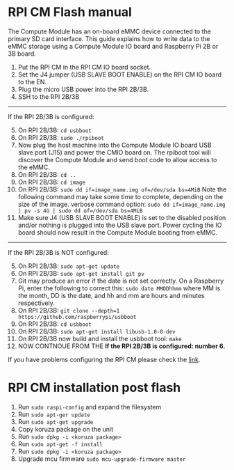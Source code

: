 # RPI CM Flash manual
The Compute Module has an on-board eMMC device connected to the primary SD card interface. This guide explains how to write data to the eMMC storage using a Compute Module IO board and Raspberry Pi 2B or 3B board.


1. Put the RPI CM in the RPI CM IO board socket. 
2. Set the J4 jumper (USB SLAVE BOOT ENABLE) on the RPI CM IO board to the EN.
3. Plug the micro USB power into the RPI 2B/3B. 
4. SSH to the RPI 2B/3B

*****
If the RPI 2B/3B is configured:

5. On RPI 2B/3B: `cd usbboot`
6. On RPI 2B/3B: `sudo ./rpiboot`
7. Now plug the host machine into the Compute Module IO board USB slave port (J15) and power the CMIO board on. The rpiboot tool will discover the Compute Module and send boot code to allow access to the eMMC. 
8. On RPI 2B/3B: `cd ..`
9. On RPI 2B/3B: `cd image`
10. On RPI 2B/3B: `sudo dd if=image_name.img of=/dev/sda bs=4MiB` Note the following command may take some time to complete, depending on the size of the image. verbose command option: `sudo dd if=image_name.img | pv -s 4G | sudo dd of=/dev/sda bs=4MiB`
11. Make sure J4 (USB SLAVE BOOT ENABLE) is set to the disabled position and/or nothing is plugged into the USB slave port. Power cycling the IO board should now result in the Compute Module booting from eMMC.

*****
If the RPI 2B/3B is NOT configured:

5. On RPI 2B/3B: `sudo apt-get update`
6. On RPI 2B/3B: `sudo apt-get install git pv`
7. Git may produce an error if the date is not set correctly. On a Raspberry Pi, enter the following to correct this: `sudo date MMDDhhmm` where MM is the month, DD is the date, and hh and mm are hours and minutes respectively.
8. On RPI 2B/3B: `git clone --depth=1 https://github.com/raspberrypi/usbboot`
9. On RPI 2B/3B: `cd usbboot`
10. On RPI 2B/3B: `sudo apt-get install libusb-1.0-0-dev`
11. On RPI 2B/3B now build and install the usbboot tool: `make`
12. NOW CONTNOUE FROM THE **If the RPI 2B/3B is configured: number 6.** 

If you have problems configuring the RPI CM please check the [link][link1].

[link1]: https://www.raspberrypi.org/documentation/hardware/computemodule/cm-emmc-flashing.md

# RPI CM installation post flash
1. Run `sudo raspi-config` and expand the filesystem
2. Run `sudo apt-ger update`
3. Run `sudo apt-get upgrade`
4. Copy koruza package on the unit
4. Run `sudo dpkg -i <koruza package>`
4. Run `sudo apt-get -f install`
4. Run `sudo dpkg -i <koruza package>`
4. Upgrade mcu firmware `sudo mcu-upgrade-firmware master`
